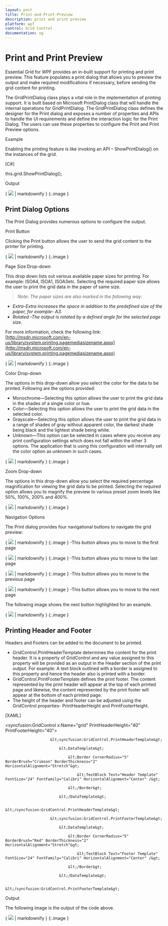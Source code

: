 ```yaml
---
layout: post
title: Print-and-Print-Preview
description: print and print preview
platform: wpf
control: Grid Control
documentation: ug
---
```


# Print and Print Preview

Essential Grid for WPF provides an in-built support for printing and print preview.  This feature populates a print dialog that allows you to preview the output and make required modifications if necessary, before sending the grid content for printing.

The GridPrintDialog class plays a vital role in the implementation of printing support. It is built based on Microsoft PrintDialog class that will handle the internal operations for GridPrintDialog. The GridPrintDialog class defines the designer for the Print dialog and exposes a number of properties and APIs to handle the UI requirements and define the interaction logic for the Print Dialog. The users can use these properties to configure the Print and Print Preview options.

Example

Enabling the printing feature is like invoking an API – ShowPrintDialog() on the instances of the grid.



[C#]



this.grid.ShowPrintDialog();



Output

{ ![](Print-and-Print-Preview_images/Print-and-Print-Preview_img1.jpeg) | markdownify }
{:.image }


## Print Dialog Options

The Print Dialog provides numerous options to configure the output.

Print Button

Clicking the Print button allows the user to send the grid content to the printer for printing.



{ ![](Print-and-Print-Preview_images/Print-and-Print-Preview_img2.jpeg) | markdownify }
{:.image }


Page Size Drop-down

This drop down lists out various available paper sizes for printing. For example: ISOA4, ISOA1, ISOA3etc. Selecting the required paper size allows the user to print the grid data in the paper of same size.

> _Note: The paper sizes are also marked in the following way:_

* _Extra-Extra increases the space in addition to the predefined size of the paper, for example- A3._
* _Rotated -The output is rotated by a defined angle for the selected page size._



For more information, check the following link: [http://msdn.microsoft.com/en-us/library/system.printing.pagemediasizename.aspx](http://msdn.microsoft.com/en-us/library/system.printing.pagemediasizename.aspx)



{ ![](Print-and-Print-Preview_images/Print-and-Print-Preview_img3.jpeg) | markdownify }
{:.image }


Color Drop-down

The options in this drop-down allow you select the color for the data to be printed. Following are the options provided:

* Monochrome—Selecting this option allows the user to print the grid data in the shades of a single color or hue.
* Color—Selecting this option allows the user to print the grid data in the selected color.
* Grayscale—Selecting this option allows the user to print the grid data in a range of shades of gray without apparent color, the darkest shade being black and the lightest shade being white.
* Unknown—This option can be selected in cases where you receive any print configuration settings which does not fall within the other 3 options. The application that is using this configuration will internally set the color option as unknown in such cases.



{ ![](Print-and-Print-Preview_images/Print-and-Print-Preview_img4.jpeg) | markdownify }
{:.image }


Zoom Drop-down

The options in this drop-down allow you select the required percentage magnification for viewing the grid data to be printed. Selecting the required option allows you to magnify the preview to various preset zoom levels like 50%, 100%, 200% and 400%. 



{ ![](Print-and-Print-Preview_images/Print-and-Print-Preview_img5.jpeg) | markdownify }
{:.image }


Navigation Options

The Print dialog provides four navigational buttons to navigate the grid preview:

{ ![](Print-and-Print-Preview_images/Print-and-Print-Preview_img6.jpeg) | markdownify }
{:.image }
-This button allows you to move to the first page 



{ ![](Print-and-Print-Preview_images/Print-and-Print-Preview_img7.jpeg) | markdownify }
{:.image }
-This button allows you to move to the last page 



{ ![](Print-and-Print-Preview_images/Print-and-Print-Preview_img8.jpeg) | markdownify }
{:.image }
-This button allows you to move to the previous page 



{ ![](Print-and-Print-Preview_images/Print-and-Print-Preview_img9.jpeg) | markdownify }
{:.image }
-This button allows you to move to the next page 



The following image shows the next button highlighted for an example.



{ ![](Print-and-Print-Preview_images/Print-and-Print-Preview_img10.jpeg) | markdownify }
{:.image }


## Printing Header and Footer

Headers and Footers can be added to the document to be printed. 

* GridControl.PrintHeaderTemplate determines the content for the print header. It is a property of GridControl and any value assigned to this property will be provided as an output in the Header section of the print output. For example: A text block outlined with a border is assigned to this property and hence the header also is printed with a border. 
* GridControl.PrintFooterTemplate defines the print footer. The content represented by the print header will appear at the top of each printed page and likewise, the content represented by the print footer will appear at the bottom of each printed page. 
* The height of the header and footer can be adjusted using the GridControl properties- PrintHeaderHeight and PrintFooterHeight.





[XAML]



&lt;syncfusion:GridControl x:Name="grid" PrintHeaderHeight="40" PrintFooterHeight="40"&gt;

                        &lt;syncfusion:GridControl.PrintHeaderTemplate&gt;

                            &lt;DataTemplate&gt;

                                &lt;Border CornerRadius="5" BorderBrush="Crimson" BorderThickness="2" HorizontalAlignment="Stretch"&gt;

                                    &lt;TextBlock Text="Header Template" FontSize="24" FontFamily="Calibri" HorizontalAlignment="Center" /&gt;

                                &lt;/Border&gt;

                            &lt;/DataTemplate&gt;

                        &lt;/syncfusion:GridControl.PrintHeaderTemplate&gt;

                        &lt;syncfusion:GridControl.PrintFooterTemplate&gt;

                            &lt;DataTemplate&gt;

                                &lt;Border CornerRadius="5" BorderBrush="Red" BorderThickness="2" HorizontalAlignment="Stretch"&gt;

                                    &lt;TextBlock Text="Footer Template" FontSize="24" FontFamily="Calibri" HorizontalAlignment="Center" /&gt;

                                &lt;/Border&gt;

                            &lt;/DataTemplate&gt;

                        &lt;/syncfusion:GridControl.PrintFooterTemplate&gt;



Output

The following image is the output of the code above. 

{ ![](Print-and-Print-Preview_images/Print-and-Print-Preview_img11.jpeg) | markdownify }
{:.image }



